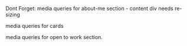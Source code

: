 Dont Forget:
media queries for about-me section - content div needs re-sizing

media queries for cards

media queries for open to work section.